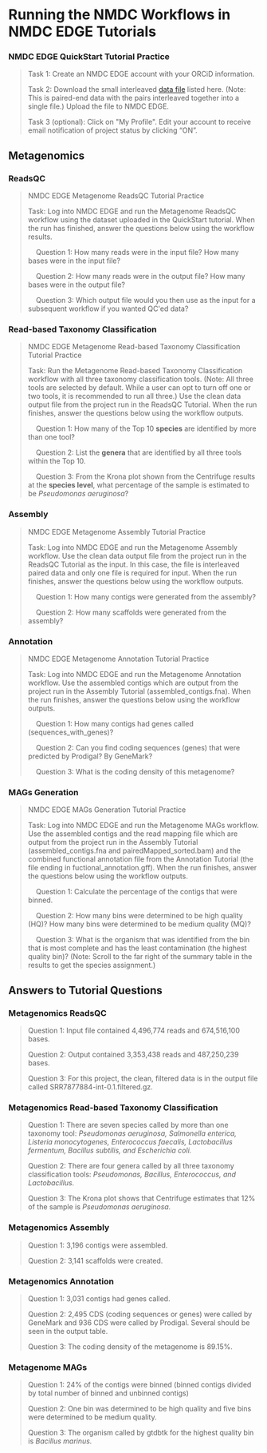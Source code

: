 # Running the NMDC Workflows in NMDC EDGE Tutorials

### NMDC EDGE QuickStart Tutorial Practice
>
>Task 1:  Create an NMDC EDGE account with your ORCiD information.
>
>Task 2: Download the small interleaved [data file](https://portal.nersc.gov/cfs/m3408/test_data/SRR7877884/SRR7877884-int-0.1.fastq.gz) listed here. (Note: This is paired-end data with the pairs interleaved together into a single file.) Upload the file to NMDC EDGE.
>
>Task 3 (optional):  Click on "My Profile". Edit your account to receive email notification of project status by clicking “ON”.

## Metagenomics

### ReadsQC

>NMDC EDGE Metagenome ReadsQC Tutorial Practice 
>
>Task: Log into NMDC EDGE and run the Metagenome ReadsQC workflow using the dataset uploaded in the QuickStart tutorial. When the run has finished, answer the questions below using the workflow results. 
>
>&nbsp;&nbsp;&nbsp;&nbsp;Question 1:  How many reads were in the input file? How many bases were in the input file?
>
>&nbsp;&nbsp;&nbsp;&nbsp;Question 2:  How many reads were in the output file? How many bases were in the output file?
>
>&nbsp;&nbsp;&nbsp;&nbsp;Question 3:  Which output file would you then use as the input for a subsequent workflow if you wanted QC'ed data?


### Read-based Taxonomy Classification

>NMDC EDGE Metagenome Read-based Taxonomy Classification Tutorial Practice 
>
>Task: Run the Metagenome Read-based Taxonomy Classification workflow with all three taxonomy classification tools. (Note: All three tools are selected by default. While a user can opt to turn off one or two tools, it is recommended to run all three.) Use the clean data output file from the project run in the ReadsQC Tutorial. When the run finishes, answer the questions below using the workflow outputs.
>
>&nbsp;&nbsp;&nbsp;&nbsp;Question 1:  How many of the Top 10 **species** are identified by more than one tool?
>
>&nbsp;&nbsp;&nbsp;&nbsp;Question 2:  List the **genera** that are identified by all three tools within the Top 10.
>
>&nbsp;&nbsp;&nbsp;&nbsp;Question 3:  From the Krona plot shown from the Centrifuge results at the **species level**, what percentage of the sample is estimated to be _Pseudomonas aeruginosa_? 

### Assembly

>NMDC EDGE Metagenome Assembly Tutorial Practice 
>
>Task: Log into NMDC EDGE and run the Metagenome Assembly workflow. Use the clean data output file from the project run in the ReadsQC Tutorial as the input. In this case, the file is interleaved paired data and only one file is required for input. When the run finishes, answer the questions below using the workflow outputs.
>
>&nbsp;&nbsp;&nbsp;&nbsp;Question 1:  How many contigs were generated from the assembly?
>
>&nbsp;&nbsp;&nbsp;&nbsp;Question 2:  How many scaffolds were generated from the assembly?

### Annotation

>NMDC EDGE Metagenome Annotation Tutorial Practice 
>
>Task: Log into NMDC EDGE and run the Metagenome Annotation workflow. Use the assembled contigs which are output from the project run in the Assembly Tutorial (assembled_contigs.fna). When the run finishes, answer the questions below using the workflow outputs.
>
>&nbsp;&nbsp;&nbsp;&nbsp;Question 1:  How many contigs had genes called (sequences_with_genes)?
>
>&nbsp;&nbsp;&nbsp;&nbsp;Question 2:  Can you find coding sequences (genes) that were predicted by Prodigal? By GeneMark?
>
>&nbsp;&nbsp;&nbsp;&nbsp;Question 3:  What is the coding density of this metagenome?

### MAGs Generation

>NMDC EDGE MAGs Generation Tutorial Practice 
>
>Task: Log into NMDC EDGE and run the Metagenome MAGs workflow. Use the assembled contigs and the read mapping file which are output from the project run in the Assembly Tutorial (assembled_contigs.fna and pairedMapped_sorted.bam) and the combined functional annotation file from the Annotation Tutorial (the file ending in fuctional_annotation.gff). When the run finishes, answer the questions below using the workflow outputs.
>
>&nbsp;&nbsp;&nbsp;&nbsp;Question 1:  Calculate the percentage of the contigs that were binned.
>
>&nbsp;&nbsp;&nbsp;&nbsp;Question 2:  How many bins were determined to be high quality (HQ)? How many bins were determined to be medium quality (MQ)?
>
>&nbsp;&nbsp;&nbsp;&nbsp;Question 3: What is the organism that was identified from the bin that is most complete and has the least contamination (the highest quality bin)? (Note: Scroll to the far right of the summary table in the results to get the species assignment.)




## Answers to Tutorial Questions

### Metagenomics ReadsQC
>Question 1: Input file contained 4,496,774 reads and 674,516,100 bases.
>
>Question 2: Output contained 3,353,438 reads and 487,250,239 bases.
>
>Question 3: For this project, the clean, filtered data is in the output file called SRR7877884-int-0.1.filtered.gz.

### Metagenomics Read-based Taxonomy Classification
>Question 1: There are seven species called by more than one taxonomy tool: *Pseudomonas aeruginosa, Salmonella enterica, Listeria monocytogenes, Enterococcus faecalis, Lactobacillus fermentum, Bacillus subtilis, and Escherichia coli.*
>
>Question 2: There are four genera called by all three taxonomy classification tools: *Pseudomonas, Bacillus, Enterococcus, and Lactobacillus.*
>
>Question 3: The Krona plot shows that Centrifuge estimates that 12% of the sample is *Pseudomonas aeruginosa.*

### Metagenomics Assembly
>Question 1: 3,196 contigs were assembled.
>
>Question 2: 3,141 scaffolds were created.

### Metagenomics Annotation
>Question 1: 3,031 contigs had genes called.
>
>Question 2: 2,495 CDS (coding sequences or genes) were called by GeneMark and 936 CDS were called by Prodigal. Several should be seen in the output table.
>
>Question 3: The coding density of the metagenome is 89.15%.

### Metagenome MAGs 
>Question 1: 24% of the contigs were binned (binned contigs divided by total number of binned and unbinned contigs)
>
>Question 2: One bin was determined to be high quality and five bins were determined to be medium quality.
>
>Question 3: The organism called by gtdbtk for the highest quality bin is *Bacillus marinus.*
